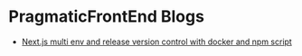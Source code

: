 # PragmaticFrontEnd Blogs
- [Next.js multi env and release version control with docker and npm script](https://github.com/PragmaticFrontEnd/blog-nextjs-with-makefile-docker-automation/tree/418bb61afcc9b5601d4425a5dde73fee85bd6456)